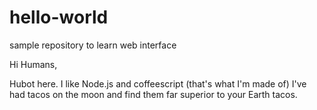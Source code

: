 # hello-world
sample repository to learn web interface

Hi Humans,

Hubot here. I like Node.js and coffeescript (that's what I'm made of)
I've had tacos on the moon and find them far superior to your Earth tacos.
